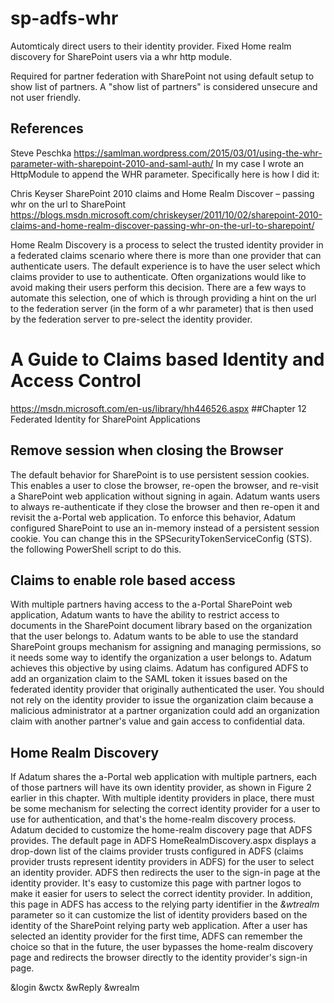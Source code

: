 # sp-adfs-whr 

Automticaly direct users to their identity provider. 
Fixed Home realm discovery for SharePoint users via a whr http module.  

Required for partner federation with SharePoint not using default setup to show list of partners. 
A "show list of partners" is considered unsecure and not user friendly.  

## References 

Steve Peschka 
https://samlman.wordpress.com/2015/03/01/using-the-whr-parameter-with-sharepoint-2010-and-saml-auth/
In my case I wrote an HttpModule to append the WHR parameter.  Specifically here is how I did it:

Chris Keyser 
SharePoint 2010 claims and Home Realm Discover – passing whr on the url to SharePoint
https://blogs.msdn.microsoft.com/chriskeyser/2011/10/02/sharepoint-2010-claims-and-home-realm-discover-passing-whr-on-the-url-to-sharepoint/

Home Realm Discovery is a process to select the trusted identity provider in a federated claims scenario where there is more than one provider that can authenticate users.  The default experience is to have the user select which claims provider to use to authenticate.  Often organizations would like to avoid making their users perform this decision.  There are a few ways to automate this selection, one of which is through providing a hint on the url to the federation server (in the form of a whr parameter) that is then used by the federation server to pre-select the identity provider.  


# A Guide to Claims based Identity and Access Control 
https://msdn.microsoft.com/en-us/library/hh446526.aspx 
##Chapter 12 Federated Identity for SharePoint Applications 

## Remove session when closing the Browser
The default behavior for SharePoint is to use persistent session cookies. This enables a user to close the browser, re-open the browser, and re-visit a SharePoint web application without signing in again. Adatum wants users to always re-authenticate if they close the browser and then re-open it and revisit the a-Portal web application. To enforce this behavior, Adatum configured SharePoint to use an in-memory instead of a persistent session cookie. You can change this in the SPSecurityTokenServiceConfig (STS).  
the following PowerShell script to do this.

## Claims to enable role based access 
With multiple partners having access to the a-Portal SharePoint web application, Adatum wants to have the ability to restrict access to documents in the SharePoint document library based on the organization that the user belongs to. Adatum wants to be able to use the standard SharePoint groups mechanism for assigning and managing permissions, so it needs some way to identify the organization a user belongs to. Adatum achieves this objective by using claims. Adatum has configured ADFS to add an organization claim to the SAML token it issues based on the federated identity provider that originally authenticated the user. You should not rely on the identity provider to issue the organization claim because a malicious administrator at a partner organization could add an organization claim with another partner's value and gain access to confidential data. 

## Home Realm Discovery
If Adatum shares the a-Portal web application with multiple partners, each of those partners will have its own identity provider, as shown in Figure 2 earlier in this chapter. With multiple identity providers in place, there must be some mechanism for selecting the correct identity provider for a user to use for authentication, and that's the home-realm discovery process.
Adatum decided to customize the home-realm discovery page that ADFS provides. The default page in ADFS HomeRealmDiscovery.aspx displays a drop-down list of the claims provider trusts configured in ADFS (claims provider trusts represent identity providers in ADFS) for the user to select an identity provider. ADFS then redirects the user to the sign-in page at the identity provider. It's easy to customize this page with partner logos to make it easier for users to select the correct identity provider. In addition, this page in ADFS has access to the relying party identifier in the *&wtrealm* parameter so it can customize the list of identity providers based on the identity of the SharePoint relying party web application. After a user has selected an identity provider for the first time, ADFS can remember the choice so that in the future, the user bypasses the home-realm discovery page and redirects the browser directly to the identity provider's sign-in page.

&login 
&wctx
&wReply
&wrealm
